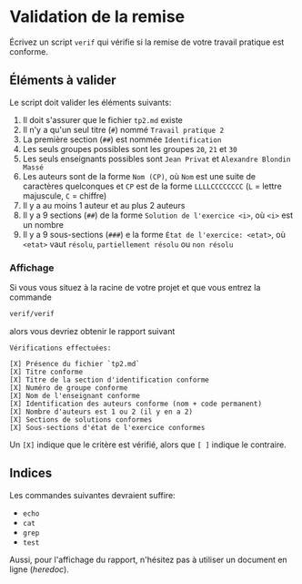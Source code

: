 # Validation de la remise

Écrivez un script `verif` qui vérifie si la remise de votre travail pratique
est conforme.

## Éléments à valider

Le script doit valider les éléments suivants:

1. Il doit s'assurer que le fichier `tp2.md` existe
2. Il n'y a qu'un seul titre (`#`) nommé `Travail pratique 2`
3. La première section (`##`) est nommée `Identification`
4. Les seuls groupes possibles sont les groupes `20`, `21` et `30`
5. Les seuls enseignants possibles sont `Jean Privat` et
   `Alexandre Blondin Massé`
6. Les auteurs sont de la forme `Nom (CP)`, où `Nom` est une suite de
   caractères quelconques et `CP` est de la forme `LLLLCCCCCCCC` (`L` = lettre
   majuscule, `C` = chiffre)
7. Il y a au moins 1 auteur et au plus 2 auteurs
8. Il y a 9 sections (`##`) de la forme `Solution de l'exercice <i>`, où `<i>`
   est un nombre
9. Il y a 9 sous-sections (`###`) e la forme `État de l'exercice: <etat>`, où
   `<etat>` vaut `résolu`, `partiellement résolu` ou `non résolu`

### Affichage

Si vous vous situez à la racine de votre projet et que vous entrez la commande

```sh
verif/verif
```

alors vous devriez obtenir le rapport suivant

```
Vérifications effectuées:

[X] Présence du fichier `tp2.md`
[X] Titre conforme
[X] Titre de la section d'identification conforme
[X] Numéro de groupe conforme
[X] Nom de l'enseignant conforme
[X] Identification des auteurs conforme (nom + code permanent)
[X] Nombre d'auteurs est 1 ou 2 (il y en a 2)
[X] Sections de solutions conformes
[X] Sous-sections d'état de l'exercice conformes
```

Un `[X]` indique que le critère est vérifié, alors que `[ ]` indique le
contraire.

## Indices

Les commandes suivantes devraient suffire:

- `echo`
- `cat`
- `grep`
- `test`

Aussi, pour l'affichage du rapport, n'hésitez pas à utiliser un document en
ligne (*heredoc*).
